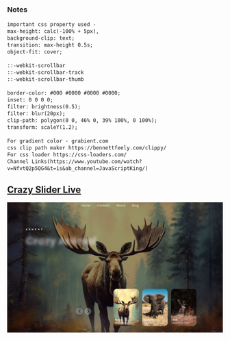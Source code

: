 ### Notes

    important css property used -
    max-height: calc(-100% + 5px),
    background-clip: text;
    transition: max-height 0.5s;
    object-fit: cover;

    ::-webkit-scrollbar
    ::-webkit-scrollbar-track
    ::-webkit-scrollbar-thumb

    border-color: #000 #0000 #0000 #0000;
    inset: 0 0 0 0;
    filter: brightness(0.5);
    filter: blur(20px);
    clip-path: polygon(0 0, 46% 0, 39% 100%, 0 100%);
    transform: scaleY(1.2);

    For gradient color - grabient.com
    css clip path maker https://bennettfeely.com/clippy/
    For css loader https://css-loaders.com/
    Channel Links(https://www.youtube.com/watch?v=NfvtQ2p5QG4&t=1s&ab_channel=JavaScriptKing/)
    
## [Crazy Slider Live](https://crazy-slider-pi.vercel.app/)
![Crazy Slider](crazy-slider.png "Crazy Slider")
    
    

